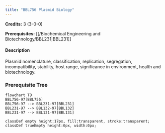```yaml
---
title: "BBL756 Plasmid Biology"
---
```

**Credits:** 3 (3-0-0)

**Prerequisites:** [[/Biochemical Engineering and Biotechnology/BBL231|BBL231]]

#### Description
Plasmid nomenclature, classification, replication, segregation, incompatibility, stability, host range, significance in environment, health and biotechnology.

### Prerequisite Tree

```mermaid
flowchart TD
BBL756-97[BBL756]
BBL756-97 --> BBL231-97[BBL231]
BBL231-97 --> BBL132-97[BBL132]
BBL231-97 --> BBL131-97[BBL131]

classDef empty height:17px, fill:transparent, stroke:transparent;
classDef trueEmpty height:0px, width:0px;
```